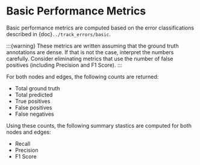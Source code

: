 # Basic Performance Metrics

Basic performance metrics are computed based on the error classifications described in {doc}`../track_errors/basic`.

:::{warning}
These metrics are written assuming that the ground truth annotations are dense. If that is not the case, interpret the numbers carefully. Consider eliminating metrics that use the number of false positives (including Precision and F1 Score).
:::

For both nodes and edges, the following counts are returned:

- Total ground truth
- Total predicted
- True positives
- False positives
- False negatives

Using these counts, the following summary stastics are computed for both nodes and edges:

- Recall
- Precision
- F1 Score
